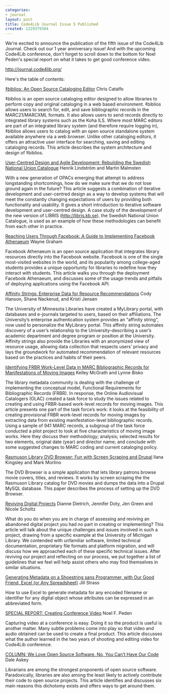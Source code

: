 ```yaml
---
categories:
- journal
layout: post
title: Code4Lib Journal Issue 5 Published
created: 1229379384
---
```

We're excited to announce the publication of the fifth issue of the Code4Lib Journal. Check out our 1 year anniversary issue! And with the upcoming Code4Lib conference, don't forget to scroll down to the bottom for Noel Peden's special report on what it takes to get good conference video.

<a href="http://journal.code4lib.org/">http://journal.code4lib.org/</a>

<!--break-->

Here's the table of contents:

<a href="http://journal.code4lib.org/articles/657">‡biblios: An Open Source Cataloging Editor</a>
Chris Catalfo

‡biblios is an open source cataloging editor designed to allow libraries to perform copy and original cataloging in a web based environment. ‡biblios allows users to search for, edit, and save bibliographic records in the MARC21/MARCXML formats. It also allows users to send records directly to integrated library systems such as the Koha ILS. Where most MARC editors are part of an integrated library system (and therefore require logging in), ‡biblios allows users to catalog with an open source standalone system available anywhere via a web browser. Unlike other cataloging editors, it offers an attractive user interface for searching, saving and editing cataloging records. This article describes the system architecture and design of ‡biblios.

<a href="http://journal.code4lib.org/articles/561">User-Centred Design and Agile Development: Rebuilding the Swedish National Union Catalogue</a>
Henrik Lindström and Martin Malmsten

With a new generation of OPACs emerging that attempt to address longstanding shortcomings, how do we make sure that we do not lose ground again in the future? This article suggests a combination of iterative development and user-centred design as a way to develop systems that will meet the constantly changing expectations of users by providing both functionality and usability. It gives a short introduction to iterative software development and user-centred design. A case study of the development of the new version of LIBRIS (http://libris.kb.se), the Swedish National Union Catalogue, is used as an example of how these methodologies can benefit from each other in practice.

<a href="http://journal.code4lib.org/articles/490">Reaching Users Through Facebook: A Guide to Implementing Facebook Athenaeum</a>
Wayne Graham

Facebook Athenaeum is an open source application that integrates library resources directly into the Facebook website. Facebook is one of the single most-visited websites in the world, and its popularity among college-aged students provides a unique opportunity for libraries to redefine how they interact with students. This article walks you through the deployment Facebook Athenaeum, and discusses some of the usage trends and pitfalls of deploying applications using the Facebook API.

<a href="http://journal.code4lib.org/articles/501">Affinity Strings: Enterprise Data for Resource Recommendations</a>
Cody Hanson, Shane Nackerud, and Kristi Jensen

The University of Minnesota Libraries have created a MyLibrary portal, with databases and e-journals targeted to users, based on their affiliations. The University’s enterprise authentication system provides an “affinity string”, now used to personalize the MyLibrary portal. This affinity string automates discovery of a user’s relationship to the University–describing a user’s academic department and degree program or position at the University. Affinity strings also provide the Libraries with an anonymized view of resource usage, allowing data collection that respects users’ privacy and lays the groundwork for automated recommendation of relevant resources based on the practices and habits of their peers.

<a href="http://journal.code4lib.org/articles/775">Identifying FRBR Work-Level Data in MARC Bibliographic Records for Manifestations of Moving Images</a>
Kelley McGrath and Lynne Bisko

The library metadata community is dealing with the challenge of implementing the conceptual model, Functional Requirements for Bibliographic Records (FRBR). In response, the Online Audiovisual Catalogers (OLAC) created a task force to study the issues related to creating and using FRBR-based work-level records for moving images. This article presents one part of the task force’s work: it looks at the feasibility of creating provisional FRBR work-level records for moving images by extracting data from existing manifestation-level bibliographic records. Using a sample of 941 MARC records, a subgroup of the task force conducted a pilot project to look at five characteristics of moving image works. Here they discuss their methodology; analysis; selected results for two elements, original date (year) and director name; and conclude with some suggested changes to MARC coding and current cataloging policy.

<a href="http://journal.code4lib.org/articles/469">Rasmuson Library DVD Browser: Fun with Screen Scraping and Drupal</a>
Ilana Kingsley and Mark Morlino

The DVD Browser is a simple application that lets library patrons browse movie covers, titles, and reviews. It works by screen scraping the the Rasmuson Library catalog for DVD movies and dumps the data into a Drupal MySQL database. This paper describes the process of setting up the DVD Browser.

<a href="http://journal.code4lib.org/articles/685">Reviving Digital Projects</a>
Dianne Dietrich, Jennifer Doty, Jen Green and Nicole Scholtz

What do you do when you are in charge of assessing and reviving an abandoned digital project you had no part in creating or implementing? This article will talk about the unique challenges and issues involved in such a project, drawing from a specific example at the University of Michigan Library. We contended with unfamiliar software, limited technical documentation, proprietary file formats and platform migration, and will discuss how we approached each of these specific technical issues. After reviving our project and reflecting on our process, we put together a list of guidelines that we feel will help assist others who may find themselves in similar situations.

<a href="http://journal.code4lib.org/articles/535">Generating Metadata on a Shoestring sans Programmer, with Our Good Friend, Excel (or Any Spreadsheet)</a>
Jill Strass

How to use Excel to generate metadata for any encoded filename or identifier for any digital object whose attributes can be expressed in an abbreviated form.

<a href="http://journal.code4lib.org/articles/555">SPECIAL REPORT: Creating Conference Video</a>
Noel F. Peden

Capturing video at a conference is easy. Doing it so the product is useful is another matter. Many subtle problems come into play so that video and audio obtained can be used to create a final product. This article discusses what the author learned in the two years of shooting and editing video for Code4Lib conference.

<a href="http://journal.code4lib.org/articles/527">COLUMN: We Love Open Source Software. No, You Can’t Have Our Code</a>
Dale Askey

Librarians are among the strongest proponents of open source software. Paradoxically, libraries are also among the least likely to actively contribute their code to open source projects. This article identifies and discusses six main reasons this dichotomy exists and offers ways to get around them.
